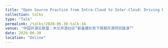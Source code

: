 ```yaml
---
title: "Open Source Practice from Intra-Cloud to Inter-Cloud: Driving Research Project toward Industry Collaboration"
collection: talks
type: "Talk"
permalink: /talks/2020-06-30-talk-34
venue: "中国开源云联盟：木兰开源社区“新基建形势下首期开源项目路演”"
date: 2020-06-30
location: "Online"
---
```


